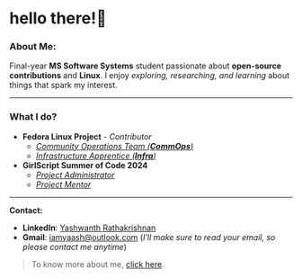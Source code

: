 # hello there!👀

### About Me:

Final-year **MS Software Systems** student passionate about **open-source contributions** and **Linux**. I enjoy *exploring, researching, and learning* about things that spark my interest.

---
### What I do?
- **Fedora Linux Project** - _Contributor_
  - [_Community  Operations Team (**CommOps**)_](https://gitlab.com/fedora/commops)
  - [_Infrastructure Apprentice (**Infra**)_](https://github.com/fedora-infra) 
- **GirlScript Summer of Code 2024**
  - [_Project Administrator_](https://gssoc.girlscript.tech/)
  - [_Project Mentor_](https://gssoc.girlscript.tech/)
--- 

**Contact:**
- **LinkedIn**: [Yashwanth Rathakrishnan](https://www.linkedin.com/in/iamyaash/)
- **Gmail**: iamyaash@outlook.com (_I'll make sure to read your email, so please contact me anytime_)

> To know more about me, [click here](https://iamyaash.github.io/).
